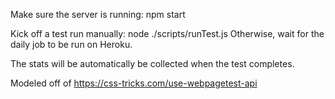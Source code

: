 Make sure the server is running:
  npm start

Kick off a test run manually:
  node ./scripts/runTest.js
Otherwise, wait for the daily job to be run on Heroku.

The stats will be automatically be collected when the test completes.

Modeled off of https://css-tricks.com/use-webpagetest-api

<!-- old build step: "babel lib -d dist --presets es2015,stage-2", -->
